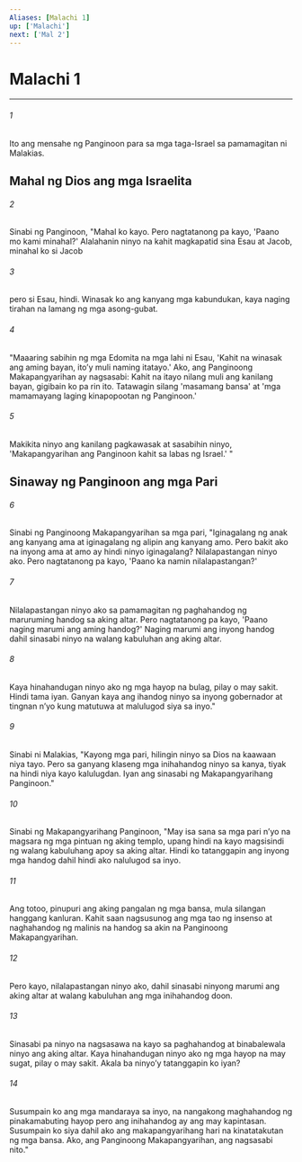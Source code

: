 ```yaml
---
Aliases: [Malachi 1]
up: ['Malachi']
next: ['Mal 2']
---
```

# Malachi 1

***

###### 1
Ito ang mensahe ng Panginoon para sa mga taga-Israel sa pamamagitan ni Malakias.

## Mahal ng Dios ang mga Israelita 

###### 2
Sinabi ng Panginoon, "Mahal ko kayo. Pero nagtatanong pa kayo, 'Paano mo kami minahal?' Alalahanin ninyo na kahit magkapatid sina Esau at Jacob, minahal ko si Jacob 

###### 3
pero si Esau, hindi. Winasak ko ang kanyang mga kabundukan, kaya naging tirahan na lamang ng mga asong-gubat. 

###### 4
"Maaaring sabihin ng mga Edomita na mga lahi ni Esau, 'Kahit na winasak ang aming bayan, itoʼy muli naming itatayo.' Ako, ang Panginoong Makapangyarihan ay nagsasabi: Kahit na itayo nilang muli ang kanilang bayan, gigibain ko pa rin ito. Tatawagin silang 'masamang bansa' at 'mga mamamayang laging kinapopootan ng Panginoon.' 

###### 5
Makikita ninyo ang kanilang pagkawasak at sasabihin ninyo, 'Makapangyarihan ang Panginoon kahit sa labas ng Israel.' " 

## Sinaway ng Panginoon ang mga Pari 

###### 6
Sinabi ng Panginoong Makapangyarihan sa mga pari, "Iginagalang ng anak ang kanyang ama at iginagalang ng alipin ang kanyang amo. Pero bakit ako na inyong ama at amo ay hindi ninyo iginagalang? Nilalapastangan ninyo ako. Pero nagtatanong pa kayo, 'Paano ka namin nilalapastangan?' 

###### 7
Nilalapastangan ninyo ako sa pamamagitan ng paghahandog ng maruruming handog sa aking altar. Pero nagtatanong pa kayo, 'Paano naging marumi ang aming handog?' Naging marumi ang inyong handog dahil sinasabi ninyo na walang kabuluhan ang aking altar. 

###### 8
Kaya hinahandugan ninyo ako ng mga hayop na bulag, pilay o may sakit. Hindi tama iyan. Ganyan kaya ang ihandog ninyo sa inyong gobernador at tingnan nʼyo kung matutuwa at malulugod siya sa inyo." 

###### 9
Sinabi ni Malakias, "Kayong mga pari, hilingin ninyo sa Dios na kaawaan niya tayo. Pero sa ganyang klaseng mga inihahandog ninyo sa kanya, tiyak na hindi niya kayo kalulugdan. Iyan ang sinasabi ng Makapangyarihang Panginoon." 

###### 10
Sinabi ng Makapangyarihang Panginoon, "May isa sana sa mga pari nʼyo na magsara ng mga pintuan ng aking templo, upang hindi na kayo magsisindi ng walang kabuluhang apoy sa aking altar. Hindi ko tatanggapin ang inyong mga handog dahil hindi ako nalulugod sa inyo. 

###### 11
Ang totoo, pinupuri ang aking pangalan ng mga bansa, mula silangan hanggang kanluran. Kahit saan nagsusunog ang mga tao ng insenso at naghahandog ng malinis na handog sa akin na Panginoong Makapangyarihan. 

###### 12
Pero kayo, nilalapastangan ninyo ako, dahil sinasabi ninyong marumi ang aking altar at walang kabuluhan ang mga inihahandog doon. 

###### 13
Sinasabi pa ninyo na nagsasawa na kayo sa paghahandog at binabalewala ninyo ang aking altar. Kaya hinahandugan ninyo ako ng mga hayop na may sugat, pilay o may sakit. Akala ba ninyoʼy tatanggapin ko iyan? 

###### 14
Susumpain ko ang mga mandaraya sa inyo, na nangakong maghahandog ng pinakamabuting hayop pero ang inihahandog ay ang may kapintasan. Susumpain ko siya dahil ako ang makapangyarihang hari na kinatatakutan ng mga bansa. Ako, ang Panginoong Makapangyarihan, ang nagsasabi nito."
